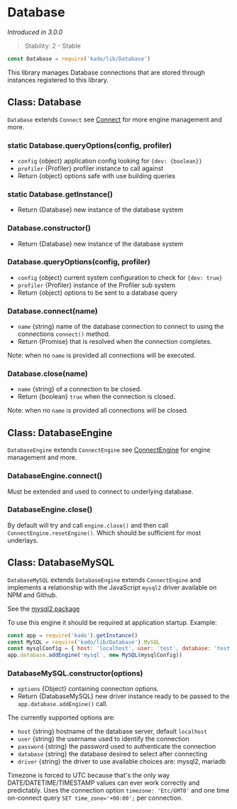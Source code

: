 # Database
*Introduced in 3.0.0*
> Stability: 2 - Stable
```js
const Database = require('kado/lib/Database')
```
This library manages Database connections that are stored through
instances registered to this library.

## Class: Database
`Database` extends `Connect` see [Connect](Connect.md) for more engine
management and more.

### static Database.queryOptions(config, profiler)
* `config` {object} application config looking for `{dev: {boolean}}`
* `profiler` {Profiler} profiler instance to call against
* Return {object} options safe with use building queries

### static Database.getInstance()
* Return {Database} new instance of the database system

### Database.constructor()
* Return {Database} new instance of the database system

### Database.queryOptions(config, profiler)
* `config` {object} current system configuration to check for `{dev: true}`
* `profiler` {Profiler} instance of the Profiler sub system
* Return {object} options to be sent to a database query

### Database.connect(name)
* `name` {string} name of the database connection to connect to using the
connections `connect()` method.
* Return {Promise} that is resolved when the connection completes.

Note: when no `name` is provided all connections will be executed.

### Database.close(name)
* `name` {string} of a connection to be closed.
* Return {boolean} `true` when the connection is closed.

Note: when no `name` is provided all connections will be closed.

## Class: DatabaseEngine
`DatabaseEngine` extends `ConnectEngine` see
[ConnectEngine](Connect.md#class-connectengine) for engine management and more.

### DatabaseEngine.connect()
Must be extended and used to connect to underlying database.

### DatabaseEngine.close()
By default will try and call `engine.close()` and then call
`ConnectEngine.resetEngine()`. Which should be sufficient for most underlays.

## Class: DatabaseMySQL
`DatabaseMySQL` extends `DatabaseEngine` extends `ConnectEngine` and implements
a relationship with the JavaScript `mysql2` driver available on NPM and Github.

See the [mysql2 package](https://github.com/sidorares/node-mysql2)

To use this engine it should be required at application startup. Example:
```js
const app = require('kado').getInstance()
const MySQL = require('kado/lib/Database').MySQL
const mysqlConfig = { host: 'localhost', user: 'test', database: 'test' }
app.database.addEngine('mysql', new MySQL(mysqlConfig))
```

### DatabaseMySQL.constructor(options)
* `options` {Object} containing connection options.
* Return {DatabaseMySQL} new driver instance ready to be passed to the
`app.database.addEngine()` call.

The currently supported options are:

* `host` {string} hostname of the database server, default `localhost`
* `user` {string} the username used to identify the connection
* `password` {string} the password used to authenticate the connection
* `database` {string} the database desired to select after connecting
* `driver` {string} the driver to use available choices are: mysql2, mariadb

Timezone is forced to UTC because that's the only way DATE/DATETIME/TIMESTAMP
values can ever work correctly and predictably. Uses the connection option
`timezone: 'Etc/GMT0'` and one time on-connect query `SET time_zone='+00:00';`
per connection.
